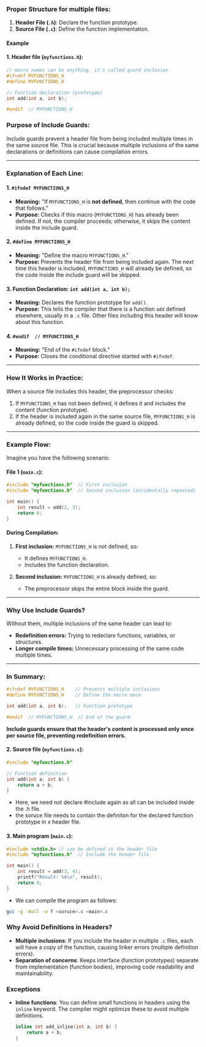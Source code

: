 ### Proper Structure for multiple files:

1. **Header File (`.h`)**: Declare the function prototype.
2. **Source File (`.c`)**: Define the function implementation.

#### Example

#### 1. Header file (`myfunctions.h`):
```c
// macro names can be anything, it's called guard inclusion
#ifndef MYFUNCTIONS_H
#define MYFUNCTIONS_H

// Function declaration (prototype)
int add(int a, int b);

#endif  // MYFUNCTIONS_H
```
### **Purpose of Include Guards:**
Include guards prevent a header file from being included multiple times in the same source file. This is crucial because multiple inclusions of the same declarations or definitions can cause compilation errors.

---

### **Explanation of Each Line:**

#### 1. **`#ifndef MYFUNCTIONS_H`**
- **Meaning:** "If `MYFUNCTIONS_H` is **not defined**, then continue with the code that follows."
- **Purpose:** Checks if this macro (`MYFUNCTIONS_H`) has already been defined. If not, the compiler proceeds; otherwise, it skips the content inside the include guard.

#### 2. **`#define MYFUNCTIONS_H`**
- **Meaning:** "Define the macro `MYFUNCTIONS_H`."
- **Purpose:** Prevents the header file from being included again. The next time this header is included, `MYFUNCTIONS_H` will already be defined, so the code inside the include guard will be skipped.

#### 3. **Function Declaration: `int add(int a, int b);`**
- **Meaning:** Declares the function prototype for `add()`.
- **Purpose:** This tells the compiler that there is a function `add` defined elsewhere, usually in a `.c` file. Other files including this header will know about this function.

#### 4. **`#endif  // MYFUNCTIONS_H`**
- **Meaning:** "End of the `#ifndef` block."
- **Purpose:** Closes the conditional directive started with `#ifndef`.

---

### **How It Works in Practice:**
When a source file includes this header, the preprocessor checks:
1. If `MYFUNCTIONS_H` has not been defined, it defines it and includes the content (function prototype).
2. If the header is included again in the same source file, `MYFUNCTIONS_H` is already defined, so the code inside the guard is skipped.

---

### **Example Flow:**

Imagine you have the following scenario:

#### **File 1 (`main.c`):**
```c
#include "myfunctions.h"  // First inclusion
#include "myfunctions.h"  // Second inclusion (accidentally repeated)

int main() {
    int result = add(2, 3);
    return 0;
}
```

#### **During Compilation:**
1. **First inclusion:** `MYFUNCTIONS_H` is not defined, so:
   - It defines `MYFUNCTIONS_H`.
   - Includes the function declaration.

2. **Second inclusion:** `MYFUNCTIONS_H` is already defined, so:
   - The preprocessor skips the entire block inside the guard.

---

### **Why Use Include Guards?**
Without them, multiple inclusions of the same header can lead to:
- **Redefinition errors:** Trying to redeclare functions, variables, or structures.
- **Longer compile times:** Unnecessary processing of the same code multiple times.

---

### **In Summary:**
```c
#ifndef MYFUNCTIONS_H    // Prevents multiple inclusions
#define MYFUNCTIONS_H    // Define the macro once

int add(int a, int b);   // Function prototype

#endif  // MYFUNCTIONS_H  // End of the guard
```
**Include guards ensure that the header's content is processed only once per source file, preventing redefinition errors.**

#### 2. Source file (`myfunctions.c`):
```c
#include "myfunctions.h"

// Function definition
int add(int a, int b) {
    return a + b;
}
```
- Here, we need not declare #include <stdlib-files> again as all can be included inside the .h file.
- the soruce file needs to contain the definiton for the declared function prototype in x header file.

#### 3. Main program (`main.c`):
```c
#include <stdio.h> // can be defined in the header file
#include "myfunctions.h"  // Include the header file

int main() {
    int result = add(3, 4);
    printf("Result: %d\n", result);
    return 0;
}
```
- We can compile the program as follows:
```bash
gcc -g -Wall -o f <soruce>.c <main>.c
```

### Why Avoid Definitions in Headers?
- **Multiple inclusions**: If you include the header in multiple `.c` files, each will have a copy of the function, causing linker errors (multiple definition errors).
- **Separation of concerns**: Keeps interface (function prototypes) separate from implementation (function bodies), improving code readability and maintainability.

### Exceptions
- **Inline functions**: You can define small functions in headers using the `inline` keyword. The compiler might optimize these to avoid multiple definitions.

  ```c
  inline int add_inline(int a, int b) {
      return a + b;
  }
  ```
